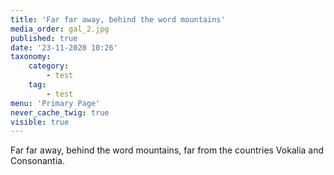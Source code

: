 ```yaml
---
title: 'Far far away, behind the word mountains'
media_order: gal_2.jpg
published: true
date: '23-11-2020 10:26'
taxonomy:
    category:
        - test
    tag:
        - test
menu: 'Primary Page'
never_cache_twig: true
visible: true
---
```


Far far away, behind the word mountains, far from the countries Vokalia and Consonantia.